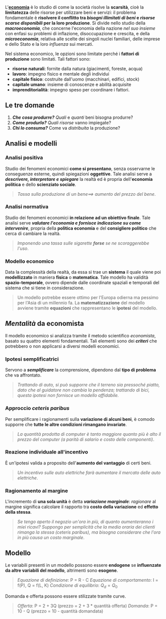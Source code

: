 L'<b><u><span title='Dal greco antico, "gestione della casa".'>economia</span></u></b> è lo studio di come la società risolve la **scarsità**, cioè la **limitatezza** delle risorse per utilizzare beni e servizi: il problema fondamentale è **risolvere il conflitto tra *bisogni illimitati di beni* e *risorse scarse disponibili* per la loro produzione**. Si divide nello studio della ***macroeconomia***, che concerne l'economia della nazione *nel suo insieme* con enfasi su problemi di inflazione, disoccupazione e crescita, e della ***microeconomia***, relativa alle scelte dei singoli nuclei familiari, delle imprese e dello Stato e la loro *influenza* sui mercati.

Nel sistema economico, le opzioni sono limitate perché i **fattori di produzione** sono limitati. Tali fattori sono:
- **risorse naturali**: fornite dalla natura (giacimenti, foreste, acqua)
- **lavoro**: impegno fisico e mentale degli individui
- **capitale fisico**: costruite dall'uomo (macchinari, edifici, stock)
- **capitale umano**: insieme di conoscenze e abilità acquisite
- **imprenditorialità**: impegno speso per coordinare i fattori.
## Le tre domande
1) ***Che cosa produrre?*** *Quali* e *quanti* beni bisogna produrre?
2) ***Come produrlo?*** *Quali risorse* vanno impiegate?
3) ***Chi lo consuma?*** Come va *distribuita* la produzione?
## Analisi e modelli
### Analisi positiva
Studio dei fenomeni economici **come si presentano**, senza osservarne le conseguenze esterne, quindi spiegazioni **oggettive**. Tale analisi serve a ***descrivere, interpretare e spiegare*** la realtà ed è propria dell'**economia politica** e dello **scienziato sociale**.

> *Tassa sulla produzione di un bene$\implies$ aumento del prezzo del bene*.
### Analisi normativa
Studio dei fenomeni economici **in relazione ad un obiettivo finale**. Tale analisi serve ***valutare l'economia e fornisce indicazione su come intervenire***, propria della **politica economia** e del **consigliere politico** che cerca di cambiare la realtà.

>  *Imponendo una tassa sulle sigarette **forse** se ne scoraggerebbe l'uso*.
### Modello economico
Data la complessità della realtà, da essa si trae un **sistema** il quale viene poi **modellizzato** in maniera **fisica** o **matematica**. Tale modello ha validità **spazio-temporale**, ovvero dipende dalle coordinate spaziali e temporali del sistema che si tiene in considerazione.

> Un modello potrebbe essere ottimo per l'Europa odierna ma pessimo per l'Asia di un millennio fa. La **matematizzazione** del modello avviene tramite **equazioni** che rappresentano le **ipotesi** del modello.
## *Mentalità* da economista
Il modello economico si analizza tramite il metodo scientifico *economista*, basato su quattro elementi fondamentali. Tali elementi sono dei ***criteri*** che potrebbero o non applicarsi a diversi modelli economici.
### Ipotesi semplificatrici
Servono a ***semplificare*** la comprensione, dipendono dal **tipo di problema** che va affrontato.

> *Trattando di auto, si può supporre che il terreno sia pressoché piatto, dato che al guidatore non cambia la pendenza; trattando di bici, questa ipotesi non fornisce un modello affidabile.*
### Approccio *ceteris paribus*
Per semplificare i ragionamenti sulla **variazione di alcuni beni**, è comodo supporre che **tutte le altre condizioni rimangano invariate**.

> *La quantità prodotta di computer è tanto maggiore quanto più è alto il prezzo del computer (a parità di salario e costo delle componenti)*.
### Reazione individuale all'incentivo
È un'ipotesi valida a proposito dell'**aumento del vantaggio** di certi beni.

> *Un incentivo sulle auto elettriche farà aumentare il mercato delle auto elettriche*.
### Ragionamento al margine
L'incremento di **una sola unità** è detta ***variazione marginale***: *ragionare* al margine significa calcolare il rapporto tra **costo della variazione** ed **effetto della stessa**.

> *Se tengo aperto il negozio un'ora in più, di quanto aumenteranno i miei ricavi? Suppongo per semplicità che la media oraria dei clienti rimanga la stessa (ceteris paribus), ma bisogna considerare che l'ora in più causa un costo marginale*.

## Modello
Le variabili presenti in un modello possono essere **endogene** se **influenzate da altre variabili del modello**, altrimenti sono **esogene**. 

> *Equazione di definizione*: P = R - C
> *Equazione di comportamento*: I = f(P), Q = f(L, K)
> *Condizione di equilibrio*: $Q_d = Q_0$

Domanda e offerta possono essere stilizzate tramite curve.

> *Offerta*: P = 2 + 3Q (prezzo = 2 + 3 * quantità offerta)
> *Domanda*: P = 10 - Q (prezzo = 10 - quantità domandata)